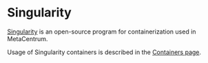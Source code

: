 # Singularity

[Singularity](https://docs.sylabs.io/guides/latest/user-guide) is an open-source program for containerization used in MetaCentrum.

Usage of Singularity containers is described in the [Containers page](/software/containers/#apptainer-usage).


